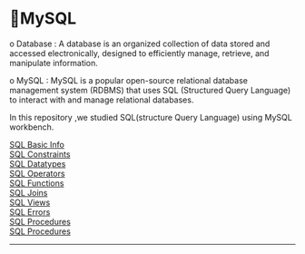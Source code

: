 # 📑MySQL

o Database : A database is an organized collection of data stored and accessed electronically, designed to efficiently manage, retrieve, and manipulate information.<br>

o MySQL : MySQL is a popular open-source relational database management system (RDBMS) that uses SQL (Structured Query Language) to interact with and manage relational databases.

In this repository ,we studied SQL(structure Query Language) using MySQL workbench.


<a href="https://github.com/disha-satpute/MySQL/blob/main/Notes/sql_basic.md">SQL Basic Info</a> <br/>
<a href="https://github.com/disha-satpute/MySQL/blob/main/Notes/sql_constraints.md">SQL Constraints</a> <br/>
<a href="https://github.com/disha-satpute/MySQL/blob/main/Notes/sql_datatypes.md">SQL Datatypes</a> <br/>
<a href="https://github.com/disha-satpute/MySQL/blob/main/Notes/sql_operators.md">SQL Operators</a> <br/>
<a href="https://github.com/disha-satpute/MySQL/blob/main/Notes/sql_functions.md">SQL Functions</a> <br/>
<a href="https://github.com/disha-satpute/MySQL/blob/main/Notes/sql_joins.md">SQL Joins</a> <br/>
<a href="https://github.com/disha-satpute/MySQL/blob/main/Notes/sql_views.md">SQL Views</a> <br/>
<a href="https://github.com/disha-satpute/MySQL/blob/main/Notes/sql_errors.md">SQL Errors</a> <br/>
<a href="https://github.com/disha-satpute/MySQL/blob/main/Notes/mysql_procedures.md">SQL Procedures</a> <br/>
<a href="https://github.com/disha-satpute/MySQL/blob/main/Notes/mysql_Procedures.md">SQL Procedures</a> <br/>

<hr/>
